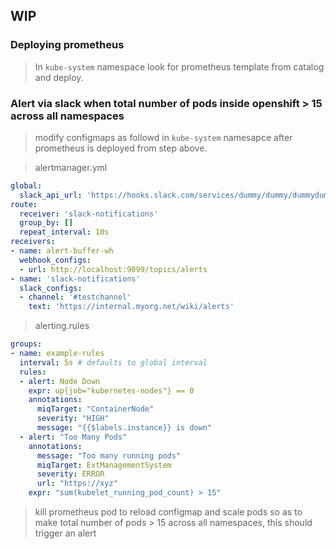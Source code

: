 ## WIP
### Deploying prometheus
> In `kube-system` namespace look for prometheus template from catalog and deploy.

### Alert via slack when total number of pods inside openshift > 15 across all namespaces
> modify configmaps as followd in `kube-system` namesapce after prometheus is deployed from step above.

> alertmanager.yml
```yaml
global:
  slack_api_url: 'https://hooks.slack.com/services/dummy/dummy/dummydummy'
route:
  receiver: 'slack-notifications'
  group_by: []
  repeat_interval: 10s
receivers:
- name: alert-buffer-wh
  webhook_configs:
  - url: http://localhost:9099/topics/alerts
- name: 'slack-notifications'
  slack_configs:
  - channel: '#testchannel'
    text: 'https://internal.myorg.net/wiki/alerts'
 ```
 
> alerting.rules
```yaml
groups:
- name: example-rules
  interval: 5s # defaults to global interval
  rules:
  - alert: Node Down
    expr: up{job="kubernetes-nodes"} == 0
    annotations:
      miqTarget: "ContainerNode"
      severity: "HIGH"
      message: "{{$labels.instance}} is down"
  - alert: "Too Many Pods"
    annotations: 
      message: "Too many running pods"
      miqTarget: ExtManagementSystem
      severity: ERROR
      url: "https://xyz"
    expr: "sum(kubelet_running_pod_count) > 15"
 ```
 
> kill prometheus pod to reload configmap and scale pods so as to make total number of pods > 15 across all namespaces, this should trigger an alert
